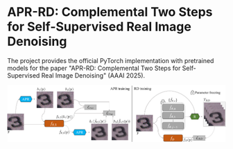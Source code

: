 # APR-RD: Complemental Two Steps for Self-Supervised Real Image Denoising

The project provides the official PyTorch implementation with pretrained models for the paper "APR-RD: Complemental Two Steps for Self-Supervised Real Image Denoising" (AAAI 2025).    

<p align="center"><img src="figure/APR_RD_training.png" width="900"></p>
